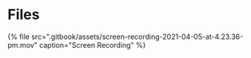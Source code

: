 # Files

{% file src=".gitbook/assets/screen-recording-2021-04-05-at-4.23.36-pm.mov" caption="Screen Recording" %}

